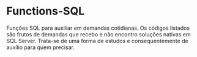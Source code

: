 # Functions-SQL
Funções SQL para auxiliar em demandas cotidianas.
Os códigos listados são frutos de demandas que recebo e não encontro soluções nativas em SQL Server.
Trata-se de uma forma de estudos e consequentemente de auxílio para quem precisar.
